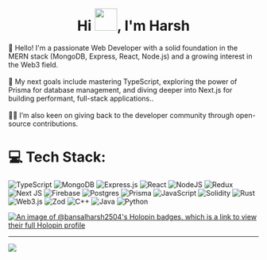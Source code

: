 <h1 align="center">Hi <img style="height: 45px;width: 45px;" src = "https://user-images.githubusercontent.com/74038190/214644152-52f47eb3-5e31-4f47-8758-05c9468d5596.gif">, I'm <b>Harsh</b> </h1>
💫 
Hello! I'm a passionate Web Developer with a solid foundation in the MERN stack (MongoDB, Express, React, Node.js) and a growing interest in the Web3 field.
<br><br>
🌱 My next goals include mastering TypeScript, exploring the power of Prisma for database management, and diving deeper into Next.js for building performant, full-stack applications..
<br><br>
👨‍💻 I’m also keen on giving back to the developer community through open-source contributions.
<br>

# 💻 Tech Stack:
  ![TypeScript](https://img.shields.io/badge/typescript-%23007ACC.svg?style=for-the-badge&logo=typescript&logoColor=white)
  ![MongoDB](https://img.shields.io/badge/MongoDB-%234ea94b.svg?style=for-the-badge&logo=mongodb&logoColor=white)
  ![Express.js](https://img.shields.io/badge/express.js-%23404d59.svg?style=for-the-badge&logo=express&logoColor=%2361DAFB) 
  ![React](https://img.shields.io/badge/react-%2320232a.svg?style=for-the-badge&logo=react&logoColor=%2361DAFB)
  ![NodeJS](https://img.shields.io/badge/node.js-6DA55F?style=for-the-badge&logo=node.js&logoColor=white)
  ![Redux](https://img.shields.io/badge/redux-%23593d88.svg?style=for-the-badge&logo=redux&logoColor=white)
  ![Next JS](https://img.shields.io/badge/Next-black?style=for-the-badge&logo=next.js&logoColor=white) 
  ![Firebase](https://img.shields.io/badge/firebase-a08021?style=for-the-badge&logo=firebase&logoColor=ffcd34) 
  ![Postgres](https://img.shields.io/badge/postgres-%23316192.svg?style=for-the-badge&logo=postgresql&logoColor=white) 
  ![Prisma](https://img.shields.io/badge/Prisma-3982CE?style=for-the-badge&logo=Prisma&logoColor=white)
  ![JavaScript](https://img.shields.io/badge/javascript-%23323330.svg?style=for-the-badge&logo=javascript&logoColor=%23F7DF1E)
  ![Solidity](https://img.shields.io/badge/Solidity-%23363636.svg?style=for-the-badge&logo=solidity&logoColor=white)
  ![Rust](https://img.shields.io/badge/rust-%23000000.svg?style=for-the-badge&logo=rust&logoColor=white)
  ![Web3.js](https://img.shields.io/badge/web3.js-F16822?style=for-the-badge&logo=web3.js&logoColor=white)
  ![Zod](https://img.shields.io/badge/zod-%233068b7.svg?style=for-the-badge&logo=zod&logoColor=white)
  ![C++](https://img.shields.io/badge/c++-%2300599C.svg?style=for-the-badge&logo=c%2B%2B&logoColor=white)
  ![Java](https://img.shields.io/badge/java-%23ED8B00.svg?style=for-the-badge&logo=openjdk&logoColor=white) 
  ![Python](https://img.shields.io/badge/python-3670A0?style=for-the-badge&logo=python&logoColor=ffdd54)

  
[![An image of @bansalharsh2504's Holopin badges, which is a link to view their full Holopin profile](https://holopin.me/bansalharsh2504)](https://holopin.io/@bansalharsh2504)
<!--
  <div align="center">
  <picture>
    <source media="(prefers-color-scheme: dark)" srcset="https://raw.githubusercontent.com/platane/platane/output/github-contribution-grid-snake-dark.svg">
    <source media="(prefers-color-scheme: light)" srcset="https://raw.githubusercontent.com/platane/platane/output/github-contribution-grid-snake.svg">
    <img alt="github contribution grid snake animation" src="https://raw.githubusercontent.com/platane/platane/output/github-contribution-grid-snake.svg">
  </picture>
</div>
-->
<!--
# 📊 GitHub Stats:
![](https://github-readme-stats.vercel.app/api?username=bansal-harsh-2504&theme=dark&hide_border=false&include_all_commits=true&count_private=true)<br/>
![](https://github-readme-streak-stats.herokuapp.com/?user=bansal-harsh-2504&theme=dark&hide_border=false)<br/>
![](https://github-readme-stats.vercel.app/api/top-langs/?username=bansal-harsh-2504&theme=dark&hide_border=false&include_all_commits=true&count_private=true&layout=compact) 
-->
---
[![](https://visitcount.itsvg.in/api?id=bansal-harsh-2504&icon=5&color=12)](https://visitcount.itsvg.in)
